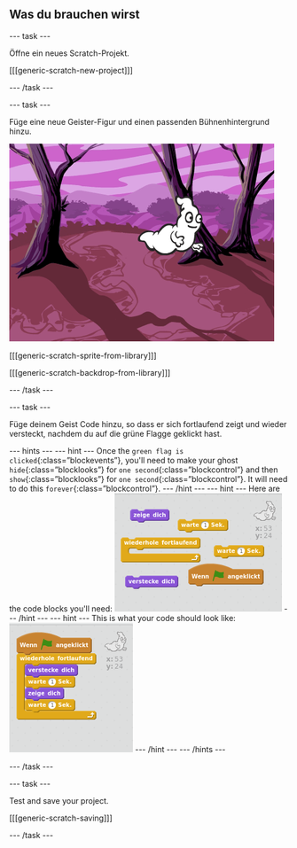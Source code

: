 ## Was du brauchen wirst

\--- task \---

Öffne ein neues Scratch-Projekt.

[[[generic-scratch-new-project]]]

\--- /task \---

\--- task \---

Füge eine neue Geister-Figur und einen passenden Bühnenhintergrund hinzu.

![screenshot](images/ghost-ghost.png)

[[[generic-scratch-sprite-from-library]]]

[[[generic-scratch-backdrop-from-library]]]

\--- /task \---

\--- task \---

Füge deinem Geist Code hinzu, so dass er sich fortlaufend zeigt und wieder versteckt, nachdem du auf die grüne Flagge geklickt hast.

\--- hints \--- \--- hint \--- Once the `green flag is clicked`{:class=”blockevents”}, you'll need to make your ghost `hide`{:class=”blocklooks”} for `one second`{:class=”blockcontrol”} and then `show`{:class=”blocklooks”} for `one second`{:class=”blockcontrol”}. It will need to do this `forever`{:class=”blockcontrol”}. \--- /hint \--- \--- hint \--- Here are the code blocks you'll need: ![screenshot](images/ghost-appear-blocks.png) \--- /hint \--- \--- hint \--- This is what your code should look like: ![screenshot](images/ghost-appear-code.png) \--- /hint \--- \--- /hints \---

\--- /task \---

\--- task \---

Test and save your project.

[[[generic-scratch-saving]]]

\--- /task \---